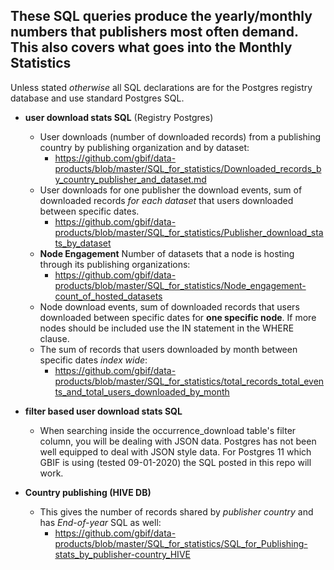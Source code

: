## These SQL queries produce the yearly/monthly numbers that publishers most often demand. This also covers what goes into the Monthly Statistics ##

Unless stated *otherwise* all SQL declarations are for the Postgres registry database and use standard Postgres SQL.

* **user download stats SQL** (Registry Postgres)
  * User downloads (number of downloaded records) from a publishing country by publishing organization and by dataset:
    * https://github.com/gbif/data-products/blob/master/SQL_for_statistics/Downloaded_records_by_country_publisher_and_dataset.md
  * User downloads for one publisher the download events, sum of downloaded records _for each dataset_ that users downloaded between specific dates.
    * https://github.com/gbif/data-products/blob/master/SQL_for_statistics/Publisher_download_stats_by_dataset
  * **Node Engagement** Number of datasets that a node is hosting through its publishing organizations:
    * https://github.com/gbif/data-products/blob/master/SQL_for_statistics/Node_engagement-count_of_hosted_datasets
  * Node download events, sum of downloaded records that users downloaded between specific dates for **one specific node**. If more nodes should be included use the IN statement in the WHERE clause.
  * The sum of records that users downloaded by month between specific dates _index wide_:
    * https://github.com/gbif/data-products/blob/master/SQL_for_statistics/total_records_total_events_and_total_users_downloaded_by_month
    
* **filter based user download stats SQL**
  * When searching inside the occurrence_download table's filter column, you will be dealing with JSON data. Postgres has not been well equipped to deal with JSON style data. For Postgres 11 which GBIF is using (tested 09-01-2020) the SQL posted in this repo will work.
  
  
* **Country publishing (HIVE DB)**
  * This gives the number of records shared by _publisher country_ and has _End-of-year_ SQL as well:
    * https://github.com/gbif/data-products/blob/master/SQL_for_statistics/SQL_for_Publishing-stats_by_publisher-country_HIVE

